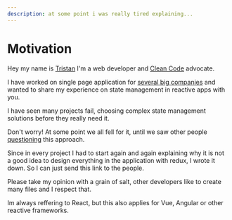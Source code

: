 ```yaml
---
description: at some point i was really tired explaining...
---
```


# Motivation

Hey my name is [Tristan](https://github.com/firsttris) I'm a web developer and [Clean Code](https://www.youtube.com/watch?v=UjhX2sVf0eg) advocate.

I have worked on single page application for [several big companies](https://firsttris.github.io/gatsby-cv/) and wanted to share my experience on state management in reactive apps with you.

I have seen many projects fail, choosing complex state management solutions before they really need it.

Don't worry! At some point we all fell for it, until we saw other people [questioning](https://youtu.be/Q54YDGC_t3Y?t=357) this approach.

Since in every project I had to start again and again explaining why it is not a good idea to design everything in the application with redux, I wrote it down. So I can just send this link to the people.

Please take my opinion with a grain of salt, other developers like to create many files and I respect that.

Im always reffering to React, but this also applies for Vue, Angular or other reactive frameworks.

